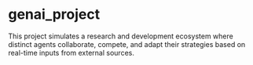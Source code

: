 # genai_project
This project simulates a research and development ecosystem where distinct agents collaborate, compete, and adapt their strategies based on real-time inputs from external sources.
